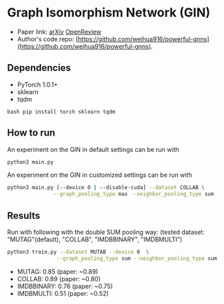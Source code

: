 Graph Isomorphism Network (GIN)
============

- Paper link: [arXiv](https://arxiv.org/abs/1810.00826) [OpenReview](https://openreview.net/forum?id=ryGs6iA5Km) 
- Author's code repo: [https://github.com/weihua916/powerful-gnns](https://github.com/weihua916/powerful-gnns).

Dependencies
------------
- PyTorch 1.0.1+
- sklearn
- tqdm

``bash
pip install torch sklearn tqdm
``

How to run
----------

An experiment on the GIN in default settings can be run with

```bash
python3 main.py
```

An experiment on the GIN in customized settings can be run with
```bash
python3 main.py [--device 0 | --disable-cuda] --dataset COLLAB \
               --graph_pooling_type max --neighbor_pooling_type sum
```

Results
-------

Run with following with the double SUM pooling way:
(tested dataset: "MUTAG"(default), "COLLAB", "IMDBBINARY", "IMDBMULTI")
```bash
python3 train.py --dataset MUTAB --device 0  \
                --graph_pooling_type sum --neighbor_pooling_type sum
```

* MUTAG: 0.85 (paper: ~0.89)
* COLLAB: 0.89 (paper: ~0.80)
* IMDBBINARY: 0.76 (paper: ~0.75)
* IMDBMULTI: 0.51 (paper: ~0.52)
